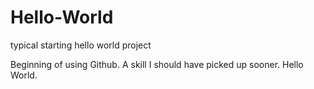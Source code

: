 # Hello-World
typical starting hello world project

Beginning of using Github. A skill I should have picked up sooner.
Hello World.
